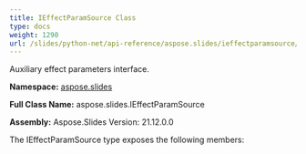 ```yaml
---
title: IEffectParamSource Class
type: docs
weight: 1290
url: /slides/python-net/api-reference/aspose.slides/ieffectparamsource/
---
```


Auxiliary effect parameters interface.

**Namespace:** [aspose.slides](/slides/python-net/api-reference/aspose.slides/)

**Full Class Name:** aspose.slides.IEffectParamSource

**Assembly:**  Aspose.Slides Version: 21.12.0.0

The IEffectParamSource type exposes the following members:

